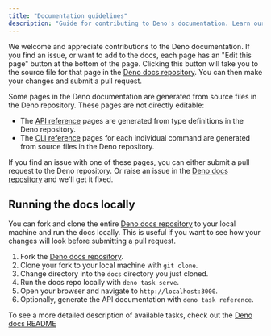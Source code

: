 ```yaml
---
title: "Documentation guidelines"
description: "Guide for contributing to Deno's documentation. Learn our documentation standards, writing style, and how to submit documentation changes."
---
```


We welcome and appreciate contributions to the Deno documentation. If you find
an issue, or want to add to the docs, each page has an "Edit this page" button
at the bottom of the page. Clicking this button will take you to the source file
for that page in the [Deno docs repository](https://github.com/denoland/docs/).
You can then make your changes and submit a pull request.

Some pages in the Deno documentation are generated from source files in the Deno
repository. These pages are not directly editable:

- The [API reference](/api/deno/) pages are generated from type definitions in
  the Deno repository.
- The [CLI reference](/runtime/reference/cli/) pages for each individual command
  are generated from source files in the Deno repository.

If you find an issue with one of these pages, you can either submit a pull
request to the Deno repository. Or raise an issue in the
[Deno docs repository](https://github.com/denoland/docs/issues) and we'll get it
fixed.

## Running the docs locally

You can fork and clone the entire
[Deno docs repository](https://github.com/denoland/docs) to your local machine
and run the docs locally. This is useful if you want to see how your changes
will look before submitting a pull request.

1. Fork the [Deno docs repository](https://github.com/denoland/docs).
2. Clone your fork to your local machine with `git clone`.
3. Change directory into the `docs` directory you just cloned.
4. Run the docs repo locally with `deno task serve`.
5. Open your browser and navigate to `http://localhost:3000`.
6. Optionally, generate the API documentation with `deno task reference`.

To see a more detailed description of available tasks, check out the
[Deno docs README](https://github.com/denoland/docs?tab=readme-ov-file#deno-docs)
